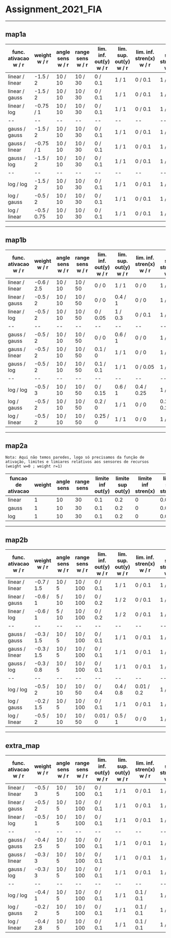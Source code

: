 # Assignment_2021_FIA
 

___
## map1a

func. ativacao w / r | weight w / r | angle sens w / r | range sens w / r | lim. inf. out(y) w / r | lim. sup. out(y) w / r | lim. inf. stren(x) w / r | lim. sup. stren(x) w / r | gauss micro w / r | gauss sigma w / r | tempo (s)
-- | -- | -- | -- | -- | -- | -- | -- | -- | -- | -- 
linear / linear | -1.5 / 2  | 10 / 10 | 10 / 30 | 0 / 0.1 | 1 / 1 | 0 / 0.1 | 1 / 1 | -- / --   | -- / --   | 7
linear / gauss  | -1.5 / 2  | 10 / 10 | 10 / 30 | 0 / 0.1 | 1 / 1 | 0 / 0.1 | 1 / 1 | -- / 0.5  | -- / 0.12 | 7
linear / log    | -0.75 / 1 | 10 / 10 | 10 / 30 | 0 / 0.1 | 1 / 1 | 0 / 0.1 | 1 / 1 | -- / --   | -- / --   | 9
-- | -- | -- | -- | -- | -- | -- | -- | -- | -- | -- 
gauss / gauss  | -1.5 / 2  | 10 / 10 | 10 / 30 | 0 / 0.1 | 1 / 1 | 0 / 0.1 | 1 / 1 | 0.5 / 0.5 | 0.12 / 0.12 | 5
gauss / linear | -0.75 / 1 | 10 / 10 | 10 / 30 | 0 / 0.1 | 1 / 1 | 0 / 0.1 | 1 / 1 | 0.5 / --  | 0.12 / --   | 8
gauss / log    | -1.5 / 2  | 10 / 10 | 10 / 30 | 0 / 0.1 | 1 / 1 | 0 / 0.1 | 1 / 1 | 0.5 / --  | 0.12 / --   | 4
-- | -- | -- | -- | -- | -- | -- | -- | -- | -- | -- 
log / log    | -1.5 / 2    | 10 / 10 | 10 / 30 | 0 / 0.1 | 1 / 1 | 0 / 0.1 | 1 / 1 | -- / --  | -- / --    | 4
log / gauss  | -0.5 / 2    | 10 / 10 | 10 / 30 | 0 / 0.1 | 1 / 1 | 0 / 0.1 | 1 / 1 | -- / 0.5 | -- / 0.12  | 6
log / linear | -0.5 / 0.75 | 10 / 10 | 10 / 30 | 0 / 0.1 | 1 / 1 | 0 / 0.1 | 1 / 1 | -- / --  | -- / --    | 9


___
## map1b

func. ativacao w / r | weight w / r | angle sens w / r | range sens w / r | lim. inf. out(y) w / r | lim. sup. out(y) w / r | lim. inf. stren(x) w / r | lim. sup. stren(x) w / r | gauss micro w / r | gauss sigma w / r | tempo (s)
-- | -- | -- | -- | -- | -- | -- | -- | -- | -- | --
linear / linear | -0.6 / 2.5 | 10 / 10 | 10 / 50 | 0 / 0    | 1 / 1   | 0 / 0   | 1 / 1 | -- / --  | -- / --   | 10 
linear / gauss  | -0.5 / 2   | 10 / 10 | 10 / 50 | 0 / 0    | 0.4 / 1 | 0 / 0   | 1 / 1 | -- / 0.6 | -- / 0.12 | 10 
linear / log    | -0.5 / 2   | 10 / 10 | 10 / 50 | 0 / 0.05 | 1 / 0.3 | 0 / 0.1 | 1 / 1 | -- / --  | -- / --   | 10  
-- | -- | -- | -- | -- | -- | -- | -- | -- | -- | -- 
gauss / gauss  | -0.5 / 2 | 10 / 10 | 10 / 50 | 0 / 0     | 0.6 / 1 | 0 / 0    | 1 / 1 | 0.7 / 0.3 | 0.12 / 0.12 | 9 
gauss / linear | -0.5 / 2 | 10 / 10 | 10 / 50 | 0.1 / 0   | 1 / 1   | 0 / 0    | 1 / 1 | 0.8 / --  | 0.12 / --   | 10  
gauss / log    | -0.5 / 2 | 10 / 10 | 10 / 50 | 0.1 / 0.1 | 1 / 1   | 0 / 0.05 | 1 / 1 | 0.8 / --  | 0.12 / --   | 9 
-- | -- | -- | -- | -- | -- | -- | -- | -- | -- | -- 
log / log    | -0.5 / 3 | 10 / 10 | 10 / 50 | 0 / 0.15 | 0.6 / 1 | 0.4 / 0.25 | 1 / 1       | --/ --   | -- / --   | 8
log / gauss  | -0.5 / 2 | 10 / 10 | 10 / 50 | 0.2 / 0  | 1 / 1   | 0 / 0      | 0.25 / 0.2  | -- / 0.4 | -- / 0.12 | 11 
log / linear | -0.5 / 2 | 10 / 10 | 10 / 50 | 0.25 / 0 | 1 / 1   | 0 / 0      | 1 / 0.2     | -- / --  | -- / --   | 10 


___
## map2a

`Nota: Aqui não temos paredes, logo só precisamos da função de ativação, limites e limiares relativos aos sensores de recursos (weight w=0 ; weight r=1)`

funcao de ativacao | weight | angle sens | range sens | limite inf out(y) | limite sup out(y) | limite inf stren(x) | limite sup stren(x) | gauss micro | gauss sigma | tempo(s)
-- | -- | -- | -- | -- | -- | -- | -- | -- | -- | --
linear | 1 | 10 | 30 | 0.1 | 0.2 | 0 | 0.02 | --   | --    | 7
gauss  | 1 | 10 | 30 | 0.1 | 0.2 | 0 | 0.03 | 0.5  | 0.12  | 7
log    | 1 | 10 | 30 | 0.1 | 0.2 | 0 | 0.02 | --   | --    | 7



___
## map2b

func. ativacao w / r | weight w / r | angle sens w / r | range sens w / r | lim. inf. out(y) w / r | lim. sup. out(y) w / r | lim. inf. stren(x) w / r | lim. sup. stren(x) w / r | gauss micro w / r | gauss sigma w / r | tempo (s)
-- | -- | -- | -- | -- | -- | -- | -- | -- | -- | --
linear / linear | -0.7 / 1.5 | 10 / 5 | 10 / 100 | 0 / 0.1 | 1 / 1 | 0 / 0.1 | 1 / 1 | -- / --  | -- / --   | 25
linear / gauss  | -0.6 / 1   | 5 / 10 | 10 / 100 | 0 / 0.2 | 1 / 2 | 0 / 0.1 | 1 / 1 | -- / 0.5 | -- / 0.12 | 41
linear / log    | -0.6 / 1   | 5 / 10 | 10 / 100 | 0 / 0.2 | 1 / 2 | 0 / 0.1 | 1 / 1 | -- / --  | -- / --   | 30
-- | -- | -- | -- | -- | -- | -- | -- | -- | -- | -- 
gauss / gauss   | -0.3 / 1.5 | 10 / 5 | 10 / 100 | 0 / 0.1 | 1 / 1 | 0 / 0.1 | 1 / 1 | 0.5 / 0.5 | 0.12 / 0.12 | 28
gauss / linear  | -0.3 / 1.5 | 10 / 5 | 10 / 100 | 0 / 0.1 | 1 / 1 | 0 / 0.1 | 1 / 1 | 0.5 / --  | 0.12 / --   | 43
gauss / log     | -0.3 / 0.8 | 10 / 5 | 10 / 100 | 0 / 0.1 | 1 / 1 | 0 / 0.1 | 1 / 1 | 0.5 / --  | 0.12 / --   | 57
-- | -- | -- | -- | -- | -- | -- | -- | -- | -- | -- 
log / log    | -0.5 / 2   | 10 / 10 | 10 / 50  | 0 / 0.4  | 0.4 / 0.8 | 0.01 / 0.2 | 1 / 1 | -- / --  | -- / --   | 22
log / gauss  | -0.2 / 1.5 | 10 / 5  | 10 / 100 | 0 / 0.1  |   1 / 1   | 0 / 0.1    | 1 / 1 | -- / 0.5 | -- / 0.12 | 32 
log / linear | -0.5 / 2   | 10 / 10 | 10 / 50  | 0.01 / 0 | 0.5 / 1   | 0 / 0      | 1 / 1 | -- / --  | -- / --   | 28


___
## extra_map

func. ativacao w / r | weight w / r | angle sens w / r | range sens w / r | lim. inf. out(y) w / r | lim. sup. out(y) w / r | lim. inf. stren(x) w / r | lim. sup. stren(x) w / r | gauss micro w / r | gauss sigma w / r | tempo (s)
-- | -- | -- | -- | -- | -- | -- | -- | -- | -- | --
linear / linear | -0.5 / 3 | 10 / 5 | 10 / 100 | 0 / 0.1 | 1 / 1 | 0 / 0.1 | 1 / 1 | -- / --  | -- / --   | 51
linear / gauss  | -0.5 / 2 | 10 / 5 | 10 / 100 | 0 / 0.1 | 1 / 1 | 0 / 0.1 | 1 / 1 | -- / 0.5 | -- / 0.12 | 71
linear / log    | -0.5 / 1 | 10 / 5 | 10 / 100 | 0 / 0.1 | 1 / 1 | 0 / 0.1 | 1 / 1 | -- / --  | -- / --   | 49
-- | -- | -- | -- | -- | -- | -- | -- | -- | -- | -- 
gauss / gauss  | -0.4 / 2.5 | 10 / 5 | 10 / 100 | 0 / 0.1 | 1 / 1 | 0 / 0.1 | 1 / 1 | 0.5 / 0.5 | 0.12 / 0.12 | 59
gauss / linear | -0.3 / 3   | 10 / 5 | 10 / 100 | 0 / 0.1 | 1 / 1 | 0 / 0.1 | 1 / 1 | 0.5 / --  | 0.12 / --   | 58
gauss / log    | -0.3 / 3   | 10 / 5 | 10 / 100 | 0 / 0.1 | 1 / 1 | 0 / 0.1 | 1 / 1 | 0.5 / --  | 0.12 / --   | 53
-- | -- | -- | -- | -- | -- | -- | -- | -- | -- | -- 
log / log    | -0.4 / 1   | 10 / 5 | 10 / 100 | 0 / 0.1 | 1 / 1 | 0.1 / 0.1 | 1 / 1 | -- / --  | -- / --   | 46
log / gauss  | -0.2 / 2   | 10 / 5 | 10 / 100 | 0 / 0.1 | 1 / 1 | 0.1 / 0.1 | 1 / 1 | -- / 0.5 | -- / 0.12 | 51
log / linear | -0.4 / 2.8 | 10 / 5 | 10 / 100 | 0 / 0.1 | 1 / 1 | 0.1 / 0.1 | 1 / 1 | -- / --  | -- / --   | 73
